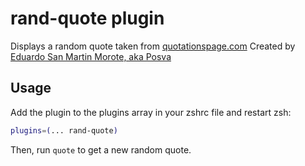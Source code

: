 # rand-quote plugin
Displays a random quote taken from [quotationspage.com](http://www.quotationspage.com/random.php)
Created by [Eduardo San Martin Morote, aka Posva](https://posva.github.io)
## Usage
Add the plugin to the plugins array in your zshrc file and restart zsh:
```zsh
plugins=(... rand-quote)
```
Then, run `quote` to get a new random quote.
